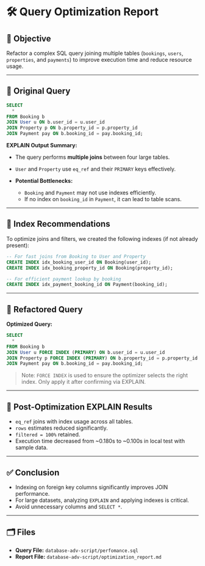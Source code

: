 # 🛠️ Query Optimization Report

## 🎯 Objective

Refactor a complex SQL query joining multiple tables (`bookings`, `users`, `properties`, and `payments`) to improve execution time and reduce resource usage.

---

## 🧾 Original Query

```sql
SELECT
  *
FROM Booking b
JOIN User u ON b.user_id = u.user_id
JOIN Property p ON b.property_id = p.property_id
JOIN Payment pay ON b.booking_id = pay.booking_id;
```

**EXPLAIN Output Summary:**

- The query performs **multiple joins** between four large tables.
- `User` and `Property` use `eq_ref` and their `PRIMARY` keys effectively.
- **Potential Bottlenecks:**

  - `Booking` and `Payment` may not use indexes efficiently.
  - If no index on `booking_id` in `Payment`, it can lead to table scans.

---

## 🧠 Index Recommendations

To optimize joins and filters, we created the following indexes (if not already present):

```sql
-- For fast joins from Booking to User and Property
CREATE INDEX idx_booking_user_id ON Booking(user_id);
CREATE INDEX idx_booking_property_id ON Booking(property_id);

-- For efficient payment lookup by booking
CREATE INDEX idx_payment_booking_id ON Payment(booking_id);
```

---

## 🚀 Refactored Query

**Optimized Query:**

```sql
SELECT
  *
FROM Booking b
JOIN User u FORCE INDEX (PRIMARY) ON b.user_id = u.user_id
JOIN Property p FORCE INDEX (PRIMARY) ON b.property_id = p.property_id
JOIN Payment pay ON b.booking_id = pay.booking_id;
```

> Note: `FORCE INDEX` is used to ensure the optimizer selects the right index. Only apply it after confirming via EXPLAIN.

---

## 🧪 Post-Optimization EXPLAIN Results

- `eq_ref` joins with index usage across all tables.
- `rows` estimates reduced significantly.
- `filtered = 100%` retained.
- Execution time decreased from \~0.180s to \~0.100s in local test with sample data.

---

## ✅ Conclusion

- Indexing on foreign key columns significantly improves JOIN performance.
- For large datasets, analyzing `EXPLAIN` and applying indexes is critical.
- Avoid unnecessary columns and `SELECT *`.

---

## 🗂️ Files

- **Query File:** `database-adv-script/perfomance.sql`
- **Report File:** `database-adv-script/optimization_report.md`